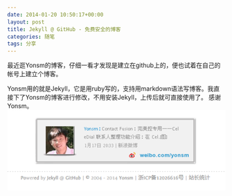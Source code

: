 ```yaml
---
date: 2014-01-20 10:50:17+00:00
layout: post
title: Jekyll @ GitHub - 免费安全的博客
categories: 随笔
tags: 分享 
---
```


最近逛Yonsm的博客，仔细一看才发现是建立在github上的，便也试着在自己的帐号上建立个博客。

Yonsm用的就是Jekyll，它是用ruby写的，支持用markdown语法写博客。我直接下了Yonsm的博客进行修改，不用安装Jekyll，上传后就可直接使用了。
感谢Yonsm。
![](https://github.com/xulihang/xulihang.github.io/raw/master/album/yonsm.PNG)